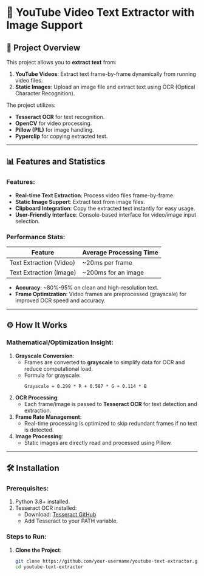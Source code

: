 # 🎥 YouTube Video Text Extractor with Image Support

## 🚀 Project Overview

This project allows you to **extract text** from:
1. **YouTube Videos**: Extract text frame-by-frame dynamically from running video files.
2. **Static Images**: Upload an image file and extract text using OCR (Optical Character Recognition).

The project utilizes:
- **Tesseract OCR** for text recognition.
- **OpenCV** for video processing.
- **Pillow (PIL)** for image handling.
- **Pyperclip** for copying extracted text.

---

## 📊 Features and Statistics

### Features:
- **Real-time Text Extraction**: Process video files frame-by-frame.
- **Static Image Support**: Extract text from image files.
- **Clipboard Integration**: Copy the extracted text instantly for easy usage.
- **User-Friendly Interface**: Console-based interface for video/image input selection.

### Performance Stats:
| Feature                | Average Processing Time |
|------------------------|-------------------------|
| Text Extraction (Video)| ~20ms per frame         |
| Text Extraction (Image)| ~200ms for an image     |

- **Accuracy**: ~80%-95% on clean and high-resolution text.
- **Frame Optimization**: Video frames are preprocessed (grayscale) for improved OCR speed and accuracy.

---

## ⚙️ How It Works

### Mathematical/Optimization Insight:
1. **Grayscale Conversion**:
   - Frames are converted to **grayscale** to simplify data for OCR and reduce computational load.
   - Formula for grayscale:
     ```
     Grayscale = 0.299 * R + 0.587 * G + 0.114 * B
     ```
2. **OCR Processing**:
   - Each frame/image is passed to **Tesseract OCR** for text detection and extraction.
3. **Frame Rate Management**:
   - Real-time processing is optimized to skip redundant frames if no text is detected.
4. **Image Processing**:
   - Static images are directly read and processed using Pillow.

---

## 🛠️ Installation

### Prerequisites:
1. Python 3.8+ installed.
2. Tesseract OCR installed:
   - Download: [Tesseract GitHub](https://github.com/tesseract-ocr/tesseract)
   - Add Tesseract to your PATH variable.

### Steps to Run:

1. **Clone the Project**:
   ```bash
   git clone https://github.com/your-username/youtube-text-extractor.git
   cd youtube-text-extractor
